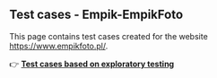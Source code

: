 ## Test cases - Empik-EmpikFoto

This page contains test cases created for the website https://www.empikfoto.pl/.

👉 **[Test cases based on exploratory testing](https://docs.google.com/spreadsheets/d/11GQVLJE21JCVRthNSxagN2QRPbdA0UfeqjAwBr3sDnc/edit?usp=sharing)**




